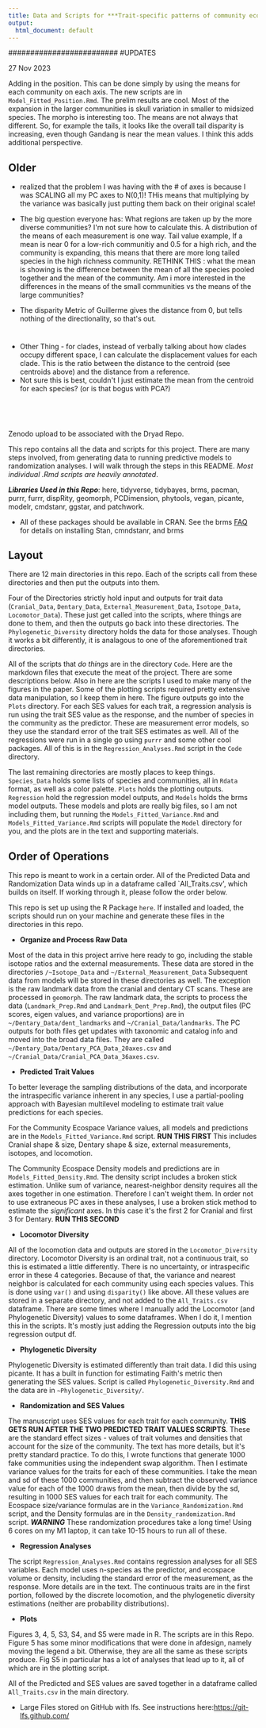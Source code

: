 ```yaml
---
title: Data and Scripts for ***Trait-specific patterns of community ecospace occupancy in an insular mammal radiation***
output:
  html_document: default
---
```

#########################
#UPDATES

27 Nov 2023

Adding in the position. This can be done simply by using the means for each community on each axis. The new scripts are in `Model_Fitted_Position.Rmd`. The prelim results are cool. Most of the expansion in the larger communities is skull variation in smaller to midsized species. The morpho is interesting too. The means are not always that different. So, for example the tails, it looks like the overall tail disparity is increasing, even though Gandang is near the mean values. I think this adds additional perspective. 




## Older 

- realized that the problem I was having with the # of axes is because I was SCALING all my PC axes to N(0,1)! THis means that multiplying by the variance was basically just putting them back on their original scale!

- The big question everyone has: What regions are taken up by the more diverse communities? I'm not sure how to calculate this. A distribution of the means of each measurement is one way. Tail value example, If a mean is near 0 for a low-rich communitiy and 0.5 for a high rich, and the community is expanding, this means that there are more long tailed species in the high richness community. 
RETHINK THIS : what the mean is showing is the difference between the mean of all the species pooled together and the mean of the community. Am i more interested in the differences in the means of the small communities vs the means of the large communities?

- The disparity Metric of Guillerme gives the distance from 0, but tells nothing of the directionality, so that's out. 
#
#
#
- Other Thing - for clades, instead of verbally talking about how clades occupy different space, I can calculate the displacement values for each clade. This is the ratio between the distance to the centroid (see centroids above) and the distance from a reference.
- Not sure this is best, couldn't I just estimate the mean from the centroid for each species? (or is that bogus with PCA?)
#


<br>
<br>
Zenodo upload to be associated with the Dryad Repo. 

This repo contains all the data and scripts for this project. There are many steps involved, from generating data to running predictive models to randomization analyses. I will walk through the steps in this README. *Most individual .Rmd scripts are heavily annotated*.

***Libraries Used in this Repo***: here, tidyverse, tidybayes, brms, pacman, purrr, furrr, dispRity, geomorph, PCDimension, phytools, vegan, picante, modelr, cmdstanr, ggstar, and patchwork. 

- All of these packages should be available in CRAN. See the brms [FAQ](https://github.com/paul-buerkner/brms#faq) for details on installing Stan, cmndstanr, and brms

## Layout 

  There are 12 main directories in this repo. Each of the scripts call from these directories and then put the outputs into them.
  
  Four of the Directories strictly hold input and outputs for trait data (`Cranial_Data`, `Dentary_Data`, `External_Measurement_Data`, `Isotope_Data`, `Locomotor_Data`). These just get called into the scripts, where things are done to them, and then the outputs go back into these directories. The `Phylogenetic_Diversity` directory holds the data for those analyses. Though it works a bit differently, it is analagous to one of the aforementioned trait directories.
  
  All of the scripts that *do things* are in the directory `Code`. Here are the markdown files that execute the meat of the project. There are some descriptions below. Also in here are the scripts I used to make many of the figures in the paper. Some of the plotting scripts required pretty extensive data manipulation, so I keep them in here. The figure outputs go into the `Plots` directory. For each SES values for each trait, a regression analysis is run using the trait SES value as the response, and the number of species in the community as the predictor. These are measurement error models, so they use the standard error of the trait SES estimates as well. All of the regressions were run in a single go using `purrr` and some other cool packages. All of this is in the `Regression_Analyses.Rmd` script in the `Code` directory.
  
  The last remaining directories are mostly places to keep things. `Species_Data` holds some lists of species and communities, all in `Rdata` format, as well as a color palette. `Plots` holds the plotting outputs. `Regression` hold the regression model outputs, and `Models` holds the brms model outputs. These models and plots are really big files, so I am not including them, but running the `Models_Fitted_Variance.Rmd` and `Models_Fitted_Variance.Rmd` scripts will populate the `Model` directory for you, and the plots are in the text and supporting materials.

## Order of Operations
  
This repo is meant to work in a certain order. All of the Predicted Data and Randomization Data winds up in a dataframe called `All_Traits.csv', which builds on itself. If working through it, please follow the order below. 

This repo is set up using the R Package `here`. If installed and loaded, the scripts should run on your machine and generate these files in the directories in this repo. 

 - **Organize and Process Raw Data**

Most of the data in this project arrive here ready to go, including the stable isotope ratios and the external measurements. These data are stored in the directories `/~Isotope_Data` and `~/External_Measurement_Data` Subsequent data from models will be stored in these directories as well. The exception is the raw landmark data from the cranial and dentary CT scans. These are processed in `geomorph`. The raw landmark data, the scripts to process the data (`Landmark_Prep.Rmd` and `Landmark_Dent_Prep.Rmd`), the output files (PC scores, eigen values, and variance proportions) are in `~/Dentary_Data/dent_landmarks` and `~/Cranial_Data/landmarks`. The PC outputs for both files get updates with taxonomic and catalog info and moved into the broad data files. They are called `~/Dentary_Data/Dentary_PCA_Data_20axes.csv` and `~/Cranial_Data/Cranial_PCA_Data_36axes.csv`.

 - **Predicted Trait Values**
 
 To better leverage the sampling distributions of the data, and incorporate the intraspecific variance inherent in any species, I use a partial-pooling approach with Bayesian multilevel modeling to estimate trait value predictions for each species. 
 
For the Community Ecospace Variance values, all models and predictions are in the `Models_Fitted_Variance.Rmd` script. **RUN THIS FIRST** This includes Cranial shape & size, Dentary shape & size, external measurements, isotopes, and locomotion. 

The Community Ecospace Density models and predictions are in `Models_Fitted_Density.Rmd`. The density script includes a broken stick estimation. Unlike sum of variance, nearest-neighbor density requires all the axes together in one estimation. Therefore I can't weight them. In order not to use extraneous PC axes in these analyses, I use a broken stick method to estimate the *significant* axes. In this case it's the first 2 for Cranial and first 3 for Dentary. **RUN THIS SECOND**

- **Locomotor Diversity**

All of the locomotion data and outputs are stored in the `Locomotor_Diversity` directory. Locomotor Diversity is an ordinal trait, not a continuous trait, so this is estimated a little differently. There is no uncertainty, or intraspecific error in these 4 categories. Because of that, the variance and nearest neighbor is calculated for each community using each species values. This is done using `var()` and using `disparity()` like above. All these values are stored in a separate directory, and not added to the `All_Traits.csv` dataframe. There are some times where I manually add the Locomotor (and Phylogenetic Diversity) values to some dataframes. When I do it, I mention this in the scripts. It's mostly just adding the Regression outputs into the big regression output df.

 - **Phylogenetic Diversity** 
 
Phylogenetic Diversity is estimated differently than trait data. I did this using picante. It has a built in function for estimating Faith's metric then generating the SES values. Script is called `Phylogenetic_Diversity.Rmd` and the data are in `~Phylogenetic_Diversity/`.


 - **Randomization and SES Values**
 
 The manuscript uses SES values for each trait for each community. **THIS GETS RUN AFTER THE TWO PREDICTED TRAIT VALUES SCRIPTS**. These are the standard effect sizes - values of trait volumes and densities that account for the size of the community. The text has more details, but it's pretty standard practice. To do this, I wrote functions that generate 1000 fake communities using the independent swap algorithm. Then I estimate variance values for the traits for each of these communities. I take the mean and sd of these 1000 communities, and then subtract the observed variance value for each of the 1000 draws from the mean, then divide by the sd, resulting in 1000 SES values for each trait for each community. The Ecospace size/variance formulas are in the `Variance_Randomization.Rmd` script, and the Density formulas are in the `Density_randomization.Rmd` script. ***WARNING*** These randomization procedures take a long time! Using 6 cores on my M1 laptop, it can take 10-15 hours to run all of these. 
 
 
 - **Regression Analyses**
 
 The script `Regression_Analyses.Rmd` contains regression analyses for all SES variables. Each model uses n-species as the predictor, and ecospace volume or density, including the standard error of the measurement, as the response. More details are in the text. The continuous traits are in the first portion, followed by the discrete locomotion, and the phylogenetic diversity estimations (neither are probability distributions).
 

 - **Plots**
 
Figures 3, 4, 5, S3, S4, and S5 were made in R. The scripts are in this Repo. Figure 5 has some minor modifications that were done in afdesign, namely moving the legend a bit. Otherwise, they are all the same as these scripts produce. Fig S5 in particular has a lot of analyses that lead up to it, all of which are in the plotting script.
 

All of the Predicted and SES values are saved together in a dataframe called `All_Traits.csv` in the main directory. 


* Large Files stored on GitHub with lfs. See instructions here:https://git-lfs.github.com/
